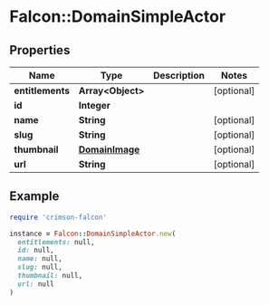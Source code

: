 # Falcon::DomainSimpleActor

## Properties

| Name | Type | Description | Notes |
| ---- | ---- | ----------- | ----- |
| **entitlements** | **Array&lt;Object&gt;** |  | [optional] |
| **id** | **Integer** |  |  |
| **name** | **String** |  | [optional] |
| **slug** | **String** |  | [optional] |
| **thumbnail** | [**DomainImage**](DomainImage.md) |  | [optional] |
| **url** | **String** |  | [optional] |

## Example

```ruby
require 'crimson-falcon'

instance = Falcon::DomainSimpleActor.new(
  entitlements: null,
  id: null,
  name: null,
  slug: null,
  thumbnail: null,
  url: null
)
```

